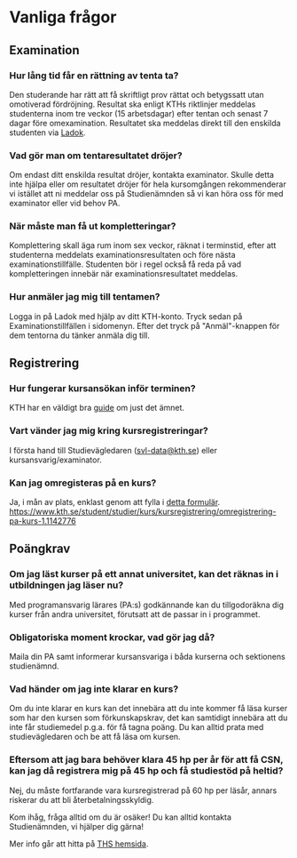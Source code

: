 # Vanliga frågor

## Examination

### Hur lång tid får en rättning av tenta ta?  
Den studerande har rätt att få skriftligt prov rättat och betygssatt utan omotiverad fördröjning. Resultat ska enligt KTHs riktlinjer meddelas studenterna inom tre veckor (15 arbetsdagar) efter tentan och senast 7 dagar före omexamination. Resultatet ska meddelas direkt till den enskilda studenten via [Ladok](https://www.student.ladok.se/student/app/studentwebb/).

### Vad gör man om tentaresultatet dröjer?  
Om endast ditt enskilda resultat dröjer, kontakta examinator. Skulle detta inte hjälpa eller om resultatet dröjer för hela kursomgången rekommenderar vi istället att ni meddelar oss på Studienämnden så vi kan höra oss för med examinator eller vid behov PA.

### När måste man få ut kompletteringar?
Komplettering skall äga rum inom sex veckor, räknat i terminstid, efter att studenterna meddelats examinationsresultaten och före nästa examinationstillfälle. Studenten bör i regel också få reda på vad kompletteringen innebär när examinationsresultatet meddelas.

### Hur anmäler jag mig till tentamen?  
Logga in på Ladok med hjälp av ditt KTH-konto. Tryck sedan på Examinationstillfällen i sidomenyn. Efter det tryck på "Anmäl"-knappen för dem tentorna du tänker anmäla dig till.

## Registrering

### Hur fungerar kursansökan inför terminen?  
KTH har en väldigt bra [guide](https://www.kth.se/student/studier/val/valja-kurs-1.316312) om just det ämnet.

### Vart vänder jag mig kring kursregistreringar?  
I första hand till Studievägledaren (<svl-data@kth.se>) eller kursansvarig/examinator.

### Kan jag omregisteras på en kurs?  
Ja, i mån av plats, enklast genom att fylla i [detta formulär](https://www.kth.se/student/studier/kurs/kursregistrering/omregistrering-pa-kurs-1.1142776).
<https://www.kth.se/student/studier/kurs/kursregistrering/omregistrering-pa-kurs-1.1142776> 

## Poängkrav

### Om jag läst kurser på ett annat universitet, kan det räknas in i utbildningen jag läser nu?  
Med programansvarig lärares (PA:s) godkännande kan du tillgodoräkna dig kurser från andra universitet, förutsatt att de passar in i programmet.

### Obligatoriska moment krockar, vad gör jag då?  
 Maila din PA samt informerar kursansvariga i båda kurserna och sektionens studienämnd.

### Vad händer om jag inte klarar en kurs?
Om du inte klarar en kurs kan det innebära att du inte kommer få läsa kurser som har den kursen som förkunskapskrav, det kan samtidigt innebära att du inte får studiemedel p.g.a. för få tagna poäng. Du kan alltid prata med studievägledaren och be att få läsa om kursen.

### Eftersom att jag bara behöver klara 45 hp per år för att få CSN, kan jag då registrera mig på 45 hp och få studiestöd på heltid?
Nej, du måste fortfarande vara kursregistrerad på 60 hp per läsår, annars riskerar du att bli återbetalningsskyldig.

Kom ihåg, fråga alltid om du är osäker! Du kan alltid kontakta Studienämnden, vi hjälper dig gärna!


Mer info går att hitta på [THS hemsida](https://thskth.se/sv/utbildning).
